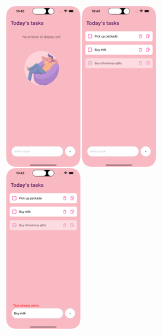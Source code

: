 <img src="./assets/illustration1.png" alt="No errands" width="200">
<img src="./assets/illustration2.png" alt="Errands to run and those completed" width="200">
<img src="./assets/illustration3.png" alt="Already existing errand" width="200">

